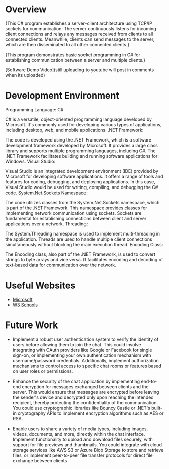 # Overview

{This C# program establishes a server-client architecture using TCP/IP sockets for communication. The server continuously listens for incoming client connections and relays any messages received from clients to all connected clients. Meanwhile, clients can send messages to the server, which are then disseminated to all other connected clients.}

{This program demonstrates basic socket programming in C# for establishing communication between a server and multiple clients.}


[Software Demo Video](still uploading to youtube will post in comments when its uploaded)

# Development Environment
Programming Language: C#

C# is a versatile, object-oriented programming language developed by Microsoft. It's commonly used for developing various types of applications, including desktop, web, and mobile applications.
.NET Framework:

The code is developed using the .NET Framework, which is a software development framework developed by Microsoft. It provides a large class library and supports multiple programming languages, including C#. The .NET Framework facilitates building and running software applications for Windows.
Visual Studio:

Visual Studio is an integrated development environment (IDE) provided by Microsoft for developing software applications. It offers a range of tools and features for coding, debugging, and deploying applications. In this case, Visual Studio would be used for writing, compiling, and debugging the C# code.
System.Net.Sockets Namespace:

The code utilizes classes from the System.Net.Sockets namespace, which is part of the .NET Framework. This namespace provides classes for implementing network communication using sockets. Sockets are fundamental for establishing connections between client and server applications over a network.
Threading:

The System.Threading namespace is used to implement multi-threading in the application. Threads are used to handle multiple client connections simultaneously without blocking the main execution thread.
Encoding Class:

The Encoding class, also part of the .NET Framework, is used to convert strings to byte arrays and vice versa. It facilitates encoding and decoding of text-based data for communication over the network.
# Useful Websites

- [Microsoft](https://learn.microsoft.com/en-us/dotnet/)
- [W3 Schools](https://www.w3schools.com/cs/index.php)

# Future Work

- Implement a robust user authentication system to verify the identity of users before allowing them to join the chat. This could involve integrating with OAuth providers like Google or Facebook for single sign-on, or implementing your own authentication mechanism with username/password credentials. Additionally, implement authorization mechanisms to control access to specific chat rooms or features based on user roles or permissions.

- Enhance the security of the chat application by implementing end-to-end encryption for messages exchanged between clients and the server. This would ensure that messages are encrypted before leaving the sender's device and decrypted only upon reaching the intended recipient, thereby protecting the confidentiality of the communication. You could use cryptographic libraries like Bouncy Castle or .NET's built-in cryptography APIs to implement encryption algorithms such as AES or RSA.

- Enable users to share a variety of media types, including images, videos, documents, and more, directly within the chat interface. Implement functionality to upload and download files securely, with support for file previews and thumbnails. You could integrate with cloud storage services like AWS S3 or Azure Blob Storage to store and retrieve files, or implement peer-to-peer file transfer protocols for direct file exchange between clients
